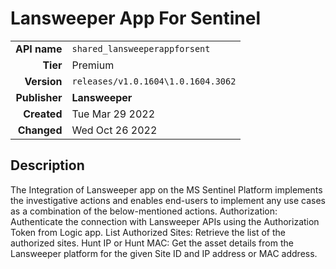 # Lansweeper App For Sentinel
| | |
|-:|-|
|**API name**|`shared_lansweeperappforsent`|
|**Tier**|Premium|
|**Version**|`releases/v1.0.1604\1.0.1604.3062`|
|**Publisher**|**Lansweeper**|
|**Created**|Tue Mar 29 2022|
|**Changed**|Wed Oct 26 2022|

## Description
The Integration of Lansweeper app on the MS Sentinel Platform implements the investigative actions and enables end-users to implement any use cases as a combination of the below-mentioned actions.
Authorization: Authenticate the connection with Lansweeper APIs using the Authorization Token from Logic app.
List Authorized Sites: Retrieve the list of the authorized sites.
Hunt IP or Hunt MAC: Get the asset details from the Lansweeper platform for the given Site ID and IP address or MAC address.

